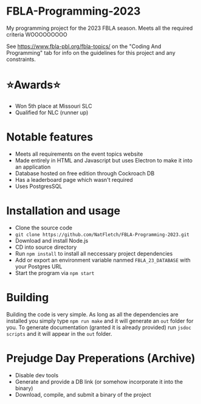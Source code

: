 # FBLA-Programming-2023
My programming project for the 2023 FBLA season. Meets all the required criteria WOOOOOOOOO

See https://www.fbla-pbl.org/fbla-topics/ on the "Coding And Programming" tab for info on the guidelines for this project and any constraints.

# ⭐Awards⭐
 - Won 5th place at Missouri SLC
 - Qualified for NLC (runner up)

# Notable features
 - Meets all requirements on the event topics website
 - Made entirely in HTML and Javascript but uses Electron to make it into an application
 - Database hosted on free edition through Cockroach DB
 - Has a leaderboard page which wasn't required
 - Uses PostgresSQL

# Installation and usage
 - Clone the source code
 - ```git clone https://github.com/NatFletch/FBLA-Programming-2023.git```
 - Download and install Node.js
 - CD into source directory
 - Run `npm install` to install all neccessary project dependencies
 - Add or export an environment variable nanmed `FBLA_23_DATABASE` with your Postgres URL
 - Start the program via `npm start`

# Building
Building the code is very simple. As long as all the dependencies are installed you simply type `npm run make` and it will generate an `out` folder for you. To generate documentation (granted it is already provided) run `jsdoc scripts` and it will appear in the `out` folder.

# Prejudge Day Preperations (Archive)
 - Disable dev tools
 - Generate and provide a DB link (or somehow incorporate it into the binary)
 - Download, compile, and submit a binary of the project
